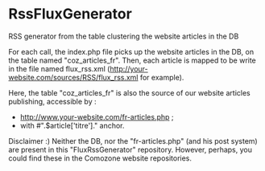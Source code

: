 # RssFluxGenerator
RSS generator from the table clustering the website articles in the DB 

For each call, the index.php file picks up the website articles in the DB, on the table named "coz_articles_fr". Then, each article is mapped to be write in the file named flux_rss.xml (http://your-website.com/sources/RSS/flux_rss.xml for example).

Here, the table "coz_articles_fr" is also the source of our website articles publishing, accessible by :
 - http://www.your-website.com/fr-articles.php ;
 - with #".$article['titre']." anchor.

Disclaimer :)
 Neither the DB, nor the "fr-articles.php" (and his post system) are present in this "FluxRssGenerator" repository.
However, perhaps, you could find these in the Comozone website repositories.
 
